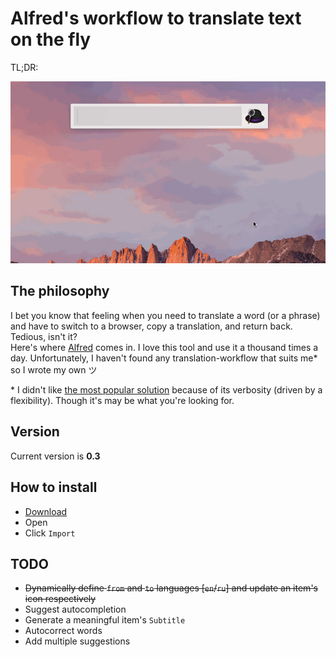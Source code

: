 # Alfred's workflow to translate text on the fly

TL;DR:

![tl;dr](tldr.gif)

## The philosophy

I bet you know that feeling when you need to translate a word (or a phrase) and have to switch to a browser, copy a translation, and return back. Tedious, isn't it?  
Here's where [Alfred](https://www.alfredapp.com) comes in. I love this tool and use it a thousand times a day. Unfortunately, I haven't found any translation-workflow that suits me&#42; so I wrote my own ツ

&#42; I didn't like [the most popular solution](https://github.com/thomashempel/AlfredGoogleTranslateWorkflow) because of its verbosity (driven by a flexibility). Though it's may be what you're looking for.

## Version

Current version is **0.3**

## How to install

  - [Download](https://github.com/NikolayKul/alfred-translate-on-the-fly/raw/master/Translate_on_the_fly.alfredworkflow)
  - Open
  - Click `Import`

## TODO

  - ~~Dynamically define `from` and `to` languages [`en`/`ru`] and update an item's icon respectively~~
  - Suggest autocompletion
  - Generate a meaningful item's `Subtitle`
  - Autocorrect words
  - Add multiple suggestions
